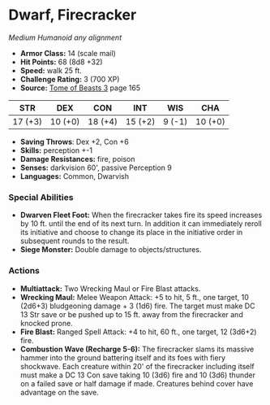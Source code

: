 # Dwarf, Firecracker

*Medium* *Humanoid* *any alignment*

- **Armor Class:** 14 (scale mail)
- **Hit Points:** 68 (8d8 +32)
- **Speed:** walk 25 ft.
- **Challenge Rating:** 3 (700 XP)
- **Source:** [Tome of Beasts 3](https://koboldpress.com/kpstore/product/tome-of-beasts-3-for-5th-edition/) page 165

| STR | DEX | CON | INT | WIS | CHA |
| --- | --- | --- | --- | --- | --- |
| 17 (+3) | 10 (+0) | 18 (+4) | 15 (+2) | 9 (-1) | 10 (+0) |

- **Saving Throws**: Dex +2, Con +6
- **Skills:** perception +-1
- **Damage Resistances:** fire, poison
- **Senses:** darkvision 60', passive Perception 9
- **Languages:** Common, Dwarvish

### Special Abilities

- **Dwarven Fleet Foot:** When the firecracker takes fire its speed increases by 10 ft. until the end of its next turn. In addition it can immediately reroll its initiative and choose to change its place in the initiative order in subsequent rounds to the result.
- **Siege Monster:** Double damage to objects/structures.

### Actions

- **Multiattack:** Two Wrecking Maul or Fire Blast attacks.
- **Wrecking Maul:** Melee Weapon Attack: +5 to hit, 5 ft., one target, 10 (2d6+3) bludgeoning damage + 3 (1d6) fire. The target must make DC 13 Str save or be pushed up to 15 ft. away from the firecracker and knocked prone.
- **Fire Blast:** Ranged Spell Attack: +4 to hit, 60 ft., one target, 12 (3d6+2) fire.
- **Combustion Wave (Recharge 5-6):** The firecracker slams its massive hammer into the ground battering itself and its foes with fiery shockwave. Each creature within 20' of the firecracker including itself must make a DC 13 Con save taking 10 (3d6) fire and 10 (3d6) thunder on a failed save or half damage if made. Creatures behind cover have advantage on the save.


